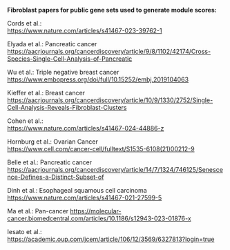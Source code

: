 **Fibroblast papers for public gene sets used to generate module scores:** 

Cords et al.:  
https://www.nature.com/articles/s41467-023-39762-1

Elyada et al.: Pancreatic cancer  
https://aacrjournals.org/cancerdiscovery/article/9/8/1102/42174/Cross-Species-Single-Cell-Analysis-of-Pancreatic

Wu et al.: Triple negative breast cancer  
https://www.embopress.org/doi/full/10.15252/embj.2019104063

Kieffer et al.: Breast cancer  
https://aacrjournals.org/cancerdiscovery/article/10/9/1330/2752/Single-Cell-Analysis-Reveals-Fibroblast-Clusters

Cohen et al.:  
https://www.nature.com/articles/s41467-024-44886-z

Hornburg et al.: Ovarian Cancer  
https://www.cell.com/cancer-cell/fulltext/S1535-6108(21)00212-9

Belle et al.: Pancreatic cancer  
https://aacrjournals.org/cancerdiscovery/article/14/7/1324/746125/Senescence-Defines-a-Distinct-Subset-of

Dinh et al.: Esophageal squamous cell carcinoma  
https://www.nature.com/articles/s41467-021-27599-5

Ma et al.: Pan-cancer
https://molecular-cancer.biomedcentral.com/articles/10.1186/s12943-023-01876-x

Iesato et al.:  
https://academic.oup.com/jcem/article/106/12/3569/6327813?login=true
